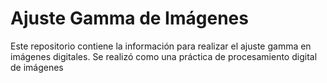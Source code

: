 # Ajuste Gamma de Imágenes
Este repositorio contiene la información para realizar el ajuste gamma en imágenes digitales. Se realizó como una práctica de procesamiento digital de imágenes
